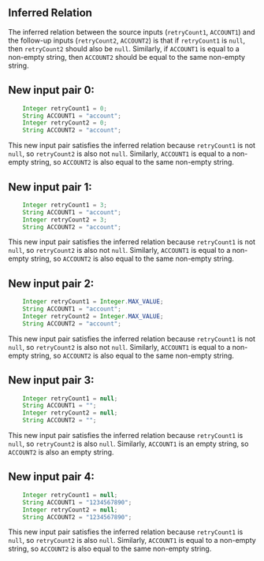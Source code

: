 ## Inferred Relation
The inferred relation between the source inputs (`retryCount1`, `ACCOUNT1`) and the follow-up inputs (`retryCount2`, `ACCOUNT2`) is that if `retryCount1` is `null`, then `retryCount2` should also be `null`. Similarly, if `ACCOUNT1` is equal to a non-empty string, then `ACCOUNT2` should be equal to the same non-empty string.

## New input pair 0:
```java
    Integer retryCount1 = 0;
    String ACCOUNT1 = "account";
    Integer retryCount2 = 0;
    String ACCOUNT2 = "account";
```
This new input pair satisfies the inferred relation because `retryCount1` is not `null`, so `retryCount2` is also not `null`. Similarly, `ACCOUNT1` is equal to a non-empty string, so `ACCOUNT2` is also equal to the same non-empty string.

## New input pair 1:
```java
    Integer retryCount1 = 3;
    String ACCOUNT1 = "account";
    Integer retryCount2 = 3;
    String ACCOUNT2 = "account";
```
This new input pair satisfies the inferred relation because `retryCount1` is not `null`, so `retryCount2` is also not `null`. Similarly, `ACCOUNT1` is equal to a non-empty string, so `ACCOUNT2` is also equal to the same non-empty string.

## New input pair 2:
```java
    Integer retryCount1 = Integer.MAX_VALUE;
    String ACCOUNT1 = "account";
    Integer retryCount2 = Integer.MAX_VALUE;
    String ACCOUNT2 = "account";
```
This new input pair satisfies the inferred relation because `retryCount1` is not `null`, so `retryCount2` is also not `null`. Similarly, `ACCOUNT1` is equal to a non-empty string, so `ACCOUNT2` is also equal to the same non-empty string.

## New input pair 3:
```java
    Integer retryCount1 = null;
    String ACCOUNT1 = "";
    Integer retryCount2 = null;
    String ACCOUNT2 = "";
```
This new input pair satisfies the inferred relation because `retryCount1` is `null`, so `retryCount2` is also `null`. Similarly, `ACCOUNT1` is an empty string, so `ACCOUNT2` is also an empty string.

## New input pair 4:
```java
    Integer retryCount1 = null;
    String ACCOUNT1 = "1234567890";
    Integer retryCount2 = null;
    String ACCOUNT2 = "1234567890";
```
This new input pair satisfies the inferred relation because `retryCount1` is `null`, so `retryCount2` is also `null`. Similarly, `ACCOUNT1` is equal to a non-empty string, so `ACCOUNT2` is also equal to the same non-empty string.